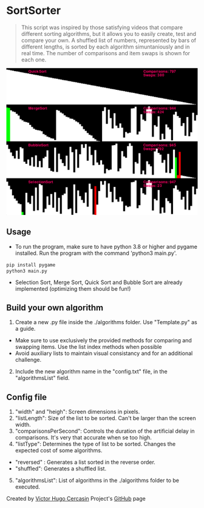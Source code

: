 # SortSorter

> This script was inspired by those satisfying videos that compare different sorting algorithms, but it allows you to easily create, test and compare your own.
A shuffled list of numbers, represented by bars of different lengths, is sorted by each algorithm simuntaniously and in real time. The number of comparisons and item swaps is shown for each one.

<img src="SortSorter.png" alt="SortSorter">

## Usage

* To run the program, make sure to have python 3.8 or higher and pygame installed. Run the program with the command 'python3 main.py'.
```
pip install pygame
python3 main.py
```
* Selection Sort, Merge Sort, Quick Sort and Bubble Sort are already implemented (optimizing them should be fun!)

## Build your own algorithm
1) Create a new .py file inside the ./algorithms folder. Use "Template.py" as a guide.
* Make sure to use exclusively the provided methods for comparing and swapping items. Use the list index methods when possible
* Avoid auxiliary lists to maintain visual consistancy and for an additional challenge.
2) Include the new algorithm name in the "config.txt" file, in the "algorithmsList" field.

## Config file

1) "width" and "heigh": Screen dimensions in pixels.
2) "listLength": Size of the list to be sorted. Can't be larger than the screen width.
3) "comparisonsPerSecond": Controls the duration of the artificial delay in comparisons. It's very that accurate when se too high.
4) "listType": Determines the type of list to be sorted. Changes the expected cost of some algorithms.
* "reversed" : Generates a list sorted in the reverse order.
* "shuffled": Generates a shuffled list.
5) "algorithmsList": List of algorithms in the ./algorithms folder to be executed.

 Created by [Victor Hugo Cercasin](https://github.com/VictorCercasin/SortSorter)
 Project's [GitHub](https://github.com/VictorCercasin/) page
